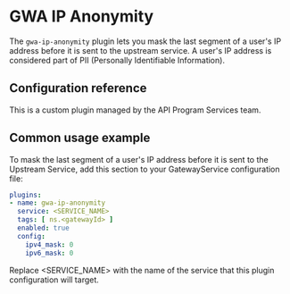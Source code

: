 # GWA IP Anonymity

The `gwa-ip-anonymity` plugin lets you mask the last segment of a user's IP
address before it is sent to the upstream service. A user's IP
address is considered part of PII (Personally Identifiable Information).

## Configuration reference

This is a custom plugin managed by the API Program Services team.

## Common usage example

To mask the last segment of a user's IP address before it is sent to the
Upstream Service, add this section to your GatewayService configuration file:

```yaml
plugins:
- name: gwa-ip-anonymity
  service: <SERVICE_NAME>
  tags: [ ns.<gatewayId> ]
  enabled: true
  config:
    ipv4_mask: 0
    ipv6_mask: 0
```

Replace <SERVICE_NAME> with the name of the service that this plugin
configuration will target.

